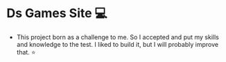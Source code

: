 # Ds Games Site :computer:

- This project born as a challenge to me. So  I accepted and put my skills and knowledge to the test. I liked to build it, but I will probably improve that. :star:

